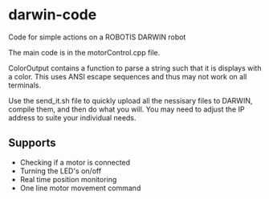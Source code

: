 # darwin-code
Code for simple actions on a ROBOTIS DARWIN robot

The main code is in the motorControl.cpp file. 

ColorOutput contains a function to parse a string such that it is displays with a color. This uses ANSI escape sequences and thus may not work on all terminals. 

Use the send_it.sh file to quickly upload all the nessisary files to DARWIN, compile them, and then do what you will. You may need to adjust the IP address to 
suite your individual needs. 

## Supports
* Checking if a motor is connected
* Turning the LED's on/off
* Real time position monitoring
* One line motor movement command
